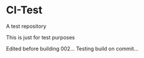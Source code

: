 # CI-Test
A test repository

This is just for test purposes

Edited before building 002...
Testing build on commit...
